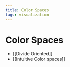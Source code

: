 ```yaml
---
title: Color Spaces
tags: visualization
---
```


# Color Spaces
- [[Divide Oriented]]
- [[Intuitive Color spaces]]












































